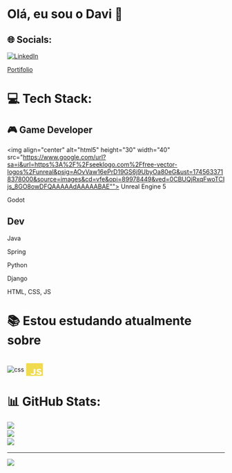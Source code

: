 # Olá, eu sou o Davi 👋

## 🌐 Socials:
[![LinkedIn](https://img.shields.io/badge/LinkedIn-%230077B5.svg?logo=linkedin&logoColor=white)](https://www.linkedin.com/in/daviduarteddf/) 

[Portifolio](https://circular-evening-d18.notion.site/Davi-Duarte-de-Freitas-185f50c347178090bba1c972ee3a9df3)

# 💻 Tech Stack:
## 🎮 Game Developer
<img align="center" alt="html5" height="30" width="40" src="https://www.google.com/url?sa=i&url=https%3A%2F%2Fseeklogo.com%2Ffree-vector-logos%2Funreal&psig=AOvVaw16ePrD19GS6j9UbyOa80eG&ust=1745633718378000&source=images&cd=vfe&opi=89978449&ved=0CBUQjRxqFwoTCIjs_8GO8owDFQAAAAAdAAAAABAE"">
Unreal Engine 5

Godot

## Dev
Java

Spring

Python

Django

HTML, CSS, JS

# 📚 Estou estudando atualmente sobre <br>
<div style="display: inline_block"><br>
<img align="center" alt="css" height="30" width="40" src="https://cdn.jsdelivr.net/gh/devicons/devicon/icons/css3/css3-original.svg">
<img align="center" alt="js" height="30" width="40" src="https://raw.githubusercontent.com/devicons/devicon/master/icons/javascript/javascript-plain.svg">
</div>

# 📊 GitHub Stats:
![](https://github-readme-stats.vercel.app/api?username=davidonigit&theme=merko&hide_border=false&include_all_commits=false&count_private=false)<br/>
![](https://github-readme-streak-stats.herokuapp.com/?user=davidonigit&theme=merko&hide_border=false)<br/>
![](https://github-readme-stats.vercel.app/api/top-langs/?username=davidonigit&theme=merko&hide_border=false&include_all_commits=false&count_private=false&layout=compact)

---
[![](https://visitcount.itsvg.in/api?id=davidonigit&icon=0&color=0)](https://visitcount.itsvg.in)

<!-- Proudly created with GPRM ( https://gprm.itsvg.in ) -->
